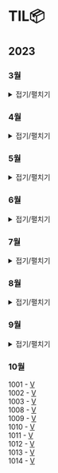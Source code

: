 # TIL📦

## 2023
### 3월
<details>
<summary>접기/펼치기</summary>
0323 - <a href = "./03/0323/0323.md">V</a><br>
0324 - <a href = "./03/0324/0324.md">V</a><br>
추상클래스, 인터페이스, 자바 문법 복습(0330)<br>
0325 - <a href = "./03/0325/0325.md">V</a><br>
0326 - <a href = "./03/0326/0326.md">V</a><br>
C enum 복습(0327), 자료구조 Ch14. 그래프 복습(0327) <br>
0327 - <a href = "./03/0327/0327.md">V</a><br>
mysql 1~10강 정리 후 관련 문제 풀기(0420), 데이터베이스 개념 정규화까지 끝내기(0402)<br>
0328 - <a href = "./03/0328/0328.md">V</a><br>
0329 - <a href = "./03/0329/0329.md">V</a><br>
0330- <a href = "./03/0330/0330.md">V</a><br>
0331 - <a href = "./03/0331/0331.md">V</a><br>

### 3월 정리⌛️
정보처리기사 실기(~UML), 자바 복습, 열혈 자료구조 1회독, mysql 기초, 데이터베이스 개념(~정규화 전까지)<br>
프론트(html/css/javascript)기초 시작, 알고리즘(로버트세지윅) 시작, PS(백준 기초 알고리즘 8문제)<br>
객체지향의 사실과 오해 1회독, UML 기초와 응용(~유스케이스 다이어그램), 블로그 포스팅용 문서화 작업...<br>

### 4월 우선순위🎯
1. 정보처리기사 실기(4/23) 합격
2. PS 하루 한 문제
3. 알고리즘(로버트세지윅) 강의 + 책 1회독
4. 영어 회화 유창할 정도로 연습
5. sql, 데이터베이스 개념  끝내기

</details>

### 4월
<details>
<summary>접기/펼치기</summary>
0401 - <a href="./04/0401/0401.md">V</a><br>
0402 - <a href="./04/0402/0402.md">V</a><br>
0403 - <a href="./04/0403/0403.md">V</a><br>
하루 3 문제 이상 해결하기(0411)<br>
0404 - <a href="./04/0404/0404.md">V</a><br>
0405 - <a href="./04/0405/0405.md">V</a><br>
0406 - <a href="./04/0406/0406.md">V</a><br>
0407 - <a href="./04/0407/0407.md">V</a><br>
0408 - <a href="./04/0408/0408.md">V</a><br>
0409 - <a href="./04/0409/0409.md">V</a><br>
0410 - <a href="./04/0410/0410.md">V</a><br>
0411 - <a href="./04/0411/0411.md">V</a><br>
0412 - <a href="./04/0412/0412.md">V</a><br>
0413 - <a href="./04/0413/0413.md">V</a><br>
0414 - <a href="./04/0414/0414.md">V</a><br>
0415 - <a href="./04/0415/0415.md">V</a><br>
비트 연산 공부하기, 유클리드 호제법, binary\_gcd 복습(0428)<br>
0416 - <a href="./04/0416/0416.md">V</a><br>
정보처리기사 실기 하루종일 공부(0422-23), 자바, 파이썬 복습 정처기 ps(0417)<br>
0417 - <a href="./04/0417/0417.md">V</a><br>
정처기 sql, 데이터베이스 파트 끝내기(0420)<br>
0418 - <a href="./04/0418/0418.md">V</a><br>
0419 - <a href="./04/0419/0419.md">V</a><br>
0420 - <a href="./04/0420_21_22/0420.md">V</a><br>
시나공 정처기 실기 1권 중요파트 위주로 3회독, 실기 2권 11장 응용 SW기초 기술파트 2회독(0422-23)<br>
0421 - <a href="./04/0420_21_22/0420.md">V</a><br>
0422 - <a href="./04/0420_21_22/0420.md">V</a><br>
0423 - <a href="./04/0423/0423.md">V</a><br>
독학사 데이터베이스 교재 개념 끝내기(0424,25,28), 프로그래머스 SQL문제 풀기(0423)<br>
관계대수, 관계해석, 정규화 등 주요 개념 정리하기(0424,25,28)<br>
0424 - <a href="./04/0424/0424.md">V</a><br>
0425 - <a href="./04/0425/0425.md">V</a><br>
객체지향의 사실과 오해 문서화 시작하기(0429), 자료구조 큐, 트리, 우선순위 큐와 힙까지 복습하기(0428)<br> 
순열과 조합 개념 확실히 잡기(0503)<br>
0426 - <a href="./04/0426/0426.md">V</a><br>
0427 - <a href="./04/0427/0427.md">V</a><br>
0428 - <a href="./04/0428/0428.md">V</a><br>
0429 - <a href="./04/0429/0429.md">V</a><br>
0430 - <a href="./04/0430/0430.md">V</a><br>

### 4월 결과🎯
1. ~~정보처리기사 실기(4/23) 합격~~ -> 🎯가채점 결과 합격
2. ~~PS 하루 한 문제~~ -> 🎯백준 41문제, 프로그래머스 SQL 9문제
3. 알고리즘(로버트세지윅) 강의 + 책 1회독 -> ⛹🏻‍♂️Pivot. 자바 중급 활용 + 빈출 알고리즘 PS 수월하게 한 다음 이론 공부하기
4. 영어 회화 유창할 정도로 연습 -> 🚴🏻‍♂️꾸준히. 독학사 영어 80 이상, 토익 950 이상, 토스 레벨8 목표로 지속적으로.
5. ~~sql, 데이터베이스 개념 끝내기~~ -> 🎯정보처리기사 데이터베이스, 독학사 데이터베이스, 유데미 강의 학습, SQL 문제풀이

### 4월 정리⌛️
정보처리기사 실기 학습 및 취득<br>
데이터베이스 개념 학습 및 SQL 활용, 자료구조 복습<br> 
PS(50문제) - 구현, 수학(유클리드 호제법, 에라토스테네스의 체, 비트 연산, 스테인 알고리즘, 부분합), 투 포인터<br> 
다이나믹 프로그래밍 개념 학습<br>

### 4월 독서📖
(객체 지향 설계와 분석을 위한) UML 기초와 응용 - 한정수, 김귀정<br>
(스프링 입문을 위한) 자바 객체 지향의 원리와 이해 - 김종민<br> 
린치핀 : 누구도 대체할 수 없는 존재 - 세스 고딘<br> 
1만 시간의 재발견 : 노력은 왜 우리를 배신하는가 - 안데르스 에릭슨, 로버트 풀<br> 
소프트웨어 장인 : 프로페셔널리즘/실용주의/자부심 - 산드로 만쿠소<br>
포지셔닝 : 인류 불변의 마케팅 클래식 - 잭 트라우스, 앨 리스<br>

### 5월 우선순위🎯
1.	자바 실력 키우기 (모던 자바 인 액션, 오브젝트, 좋은 코드 나쁜 코드)
2.	디버깅, TDD 과정 익히기(디버거 사용법, 블랙박스 테스트, TDD 학습)
3.	통합컴퓨터 시스템(독학사, 컴퓨터 구조 및 설계, 운영체제, 전자계산기 조직 응용 기사)
4.	통합 프로그래밍(독학사), PS 꾸준히, C++만 별도로 학습
5.	SQLD 공부(데이터베이스 복습, 6월 초 시험 목표)
6.	영어(영단기 신토익 RC 20일 문법) + LC Part2 집중 연습
7.	C로 기초 알고리즘 학습(자료구조 복습, 다이나믹 프로그래밍, 브루트포스, DFS, BFS)
8.	Rosen의 이산수학(1. 논리와 증명, 2. 집합, 함수, 수열, 수열의 합, 행렬 3. 알고리즘)

</details>

### 5월
<details>
<summary>접기/펼치기</summary>
0501 - <a href="./05/0501/0501.md">V</a><br>
0502 - <a href="./05/0502/0502.md">V</a><br>
자바 스레드, 병렬처리 개념 공부하기(0504, -ing), 지네릭스 활용 복습하기(0503), 시간관리(0503)<br>
0503 - <a href="./05/0503/0503.md">V</a><br>
자바 스크립트 공부하기(0504, 0506, 0507, 0508, 0509, 0510, 0511, 0512, 0513, 0514, 0515, 0516, 0517, 0518, 0519, 0520, 0521, 0522, 0523)<br>
0504 - <a href="./05/0504/0504.md">V</a><br>
스레드 공부 이후 운영체제 병렬처리, 컴퓨터 구조 및 설계 관련 내용 학습()<br>
0505 - <a href="./05/0505/0505.md">V</a><br>
0506 - <a href="./05/0506/0506.md">V</a><br>
0507 - <a href="./05/0507/0507.md">V</a><br>
자바스크립트 프로젝트에 쓰인 html/css/javascript 공부(0508, 0509, 0510, 0511, 0512, 0513, 0514, 0515, 0516, 0517, 0518, 0519, 0520, 0521, 0522, 0523)<br>
0508 - <a href="./05/0508/0508.md">V</a><br>
0509 - <a href="./05/0509/0509.md">V</a><br>
0510 - <a href="./05/0510/0510.md">V</a><br>
0511 - <a href="./05/0511/0511.md">V</a><br>
0512 - <a href="./05/0512/0512.md">V</a><br>
0513 - <a href="./05/0513/0513.md">V</a><br>
0514 - <a href="./05/0514/0514.md">V</a><br>
0515 - <a href="./05/0515/0515.md">V</a><br>
0516 - <a href="./05/0516/0516.md">V</a><br>
0517 - <a href="./05/0517/0517.md">V</a><br>
0518 - <a href="./05/0518/0518.md">V</a><br>
HTML FORM 기능으로 데이터 송수신 시 암호화 적용하기()<br>
0519 - <a href="./05/0519/0519.md">V</a><br>
0520 - <a href="./05/0520/0520.md">V</a><br>
0521 - <a href="./05/0521/0521.md">V</a><br>
0522 - <a href="./05/0522/0522.md">V</a><br>
자바스크립트 프로젝트 복습하면서 리팩토링 하기()<br>
0523 - <a href="./05/0523/0523.md">V</a><br>
0524 - <a href="./05/0524/0524.md">V</a><br>
0525 - <a href="./05/0525/0525.md">V</a><br>
0526 - <a href="./05/0526/0526.md">V</a><br>
~~김영한 스프링 기초 복습하면서 정리하기(0605), 네트워크 기초 복습하면서 정리하기(0630)~~<br>
정리 내용이 강의 자료와 별 다를 바 없다. 강의 자료에도 핵심만 나와 있으니 강의 자료로 복습한다.   
0527 - <a href="./05/0527/0527.md">V</a><br>
0528 - <a href="./05/0528/0528.md">V</a><br>
0529 - <a href="./05/0529/0529.md">V</a><br>
0530 - <a href="./05/0530/0530.md">V</a><br>
0531 - <a href="./05/0531/0531.md">V</a><br>

### 5월 결과🎯
1.	자바 실력 키우기 (모던 자바 인 액션, 오브젝트, 좋은 코드 나쁜 코드) -> Pivot. 모던 자바 인 액션 필요한 부분까지 정리, 스프링 학습으로 전환  
2.	디버깅, TDD 과정 익히기(디버거 사용법, 블랙박스 테스트, TDD 학습) -> VSCode 디버거 사용
3.	통합컴퓨터 시스템(독학사, 컴퓨터 구조 및 설계, 운영체제, 전자계산기 조직 응용 기사) -> x
4.	통합 프로그래밍(독학사), PS 꾸준히, C++만 별도로 학습 -> x
5.	SQLD 공부(데이터베이스 복습, 6월 초 시험 목표) -> DB 학습
6.	영어(영단기 신토익 RC 20일 문법) + LC Part2 집중 연습 -> x
7.	C로 기초 알고리즘 학습(자료구조 복습, 다이나믹 프로그래밍, 브루트포스, DFS, BFS) -> x
8.	Rosen의 이산수학(1. 논리와 증명, 2. 집합, 함수, 수열, 수열의 합, 행렬 3. 알고리즘) -> x

### 5월 정리⌛️
목표 관리 실패  
5월은 목표가 너무 많아 선택과 집중에 실패했다.  
자바+ CS지식+ 클린 코드 관련 지식이 충분히 갖춰져야 프레임워크를 학습할 수 있다고 착각해 많이 돌아왔다.  
클린코드와 디자인 패턴, OOP에 대한 지식이 완벽히 갖춰져야만 스프링을 학습할 수 있다고 생각했는데 오판이었다.  
관련 학습을 하면 할수록 프레임워크를 활용하거나 관련 지식이 전제된 코드가 등장해 이럴 바에는 프레임워크를 학습하고 디자인 패턴과 관련된 공부를 하는 게 낫겠다는 생각이 들었다.
디자인 패턴과 OOP, 리팩토링 등 관련 예시가 모두 비즈니스 로직이 섞인 애플리케이션 코드였는데 프레임워크를 익힌 상태에서 공부했더라면 이해하고 정리하기에 더 효율적이었을 것 같아 아쉬웠다.  
  
VSCode와 IntelliJ 개발환경에 빔 플러그인으로 개발환경 변경.    
이제까지 고집했던 Neovim + Plugin + Iterm2 개발환경도 내려뒀다. PS를 하고 간단한 패키지를 구성하는 건 불편함보다 재미가 컸지만 본격적으로 스프링을 학습하고 클론 코딩 하려다 보니 빌드를 위해 이것저것 설정하는 게 실제 학습 시간보다 길어지는 것 같았다. Vim 덕분에 CoC의 존재도, IDE가 전반적으로 어떻게 구성되는지 어렴풋이나마 알게 됐으니 그걸로 충분했다🥲
  
결과적으로 CS지식 + 자바 심화 학습을 하려고 했던 목표가 프론트엔드 학습(HTML/CSS/JAVASCRIPT 프로젝트 클론코딩 + 토이 프로젝트)과  
스프링 학습으로 변경되는 한 달이었다.  
7/2일, 5월을 돌아보는 현재 시점에서는 잘한 결정이었다고 생각한다.  

### 6월 우선순위🎯
1. 스프링 학습
2. SQLD 합격

</details>

### 6월
<details>
<summary>접기/펼치기</summary>
0601 - <a href="./06/0601/0601.md">V</a><br>
0602 - <a href="./06/0602/0602.md">V</a><br>
0603 - <a href="./06/0603/0603.md">V</a><br>
0604 - <a href="./06/0604/0604.md">V</a><br>
스프링 MVC2 타임리프 활용 이전까지 DI, MVC1 전체 복습, 타임리프 문법 외우기(V-0605,0606)<br>
0605 - <a href="./06/0605/0605.md">V</a><br>
스프링 MVC 서블릿, JSP, 타임리프, 기능 전반 지속적으로 복습(0606)<br>
0606 - <a href="./06/0606/0606.md">V</a><br>
0607 - <a href="./06/0607/0607.md">V</a><br>
0609 - <a href="./06/0609/0609.md">V</a><br>
0610 - <a href="./06/0610/0610.md">V</a><br>
0611 - <a href="./06/0611/0611.md">V</a><br>
0612 - <a href="./06/0612/0612.md">V</a><br>
0613 - <a href="./06/0613/0613.md">V</a><br>
0614 - <a href="./06/0614/0614.md">V</a><br>
0615 - <a href="./06/0615/0615.md">V</a><br>
0616 - <a href="./06/0616/0616.md">V</a><br>
0621 - <a href="./06/0621/0621.md">V</a><br>
0622 - <a href="./06/0622/0622.md">V</a><br>
0623 - <a href="./06/0623/0623.md">V</a><br>
0624 - <a href="./06/0624.0624.md">V</a><br>
0625 - <a href="./06/0625/0625.md">V</a><br>
0626 - <a href="./06/0626/0626.md">V</a><br>
0627 - <a href="./06/0627/0627.md">V</a><br>
0628 - <a href="./06/0628/0628.md">V</a><br>
0629 - <a href="./06/0629/0629.md">V</a><br>
0630 - <a href="./06/0630/0630.md">V</a><br>

## 6월 결과🎯
스프링 학습 -> Spring MVC(1,2), Spring DB(1,2), JPA 프로젝트 클론코딩, JPA 개념, 네트워크 기초 인프라 학습  
SQLD 합격 -> 6/30 확인 결과 합격예정  
  
## 6월 정리⌛️
스프링 강의(인프런 - 김영한)<br>
올해 들어 가장 많은 강의를 들은 한 달. 백엔드 프레임워크가 HTTP 프로토콜을 파싱해 클라이언트의 요구를 처리하고 필요하다면 DB와 연계해 관련 로직을 수행한다는 것을 배웠다. 김영한 강사님의 강의는 훌륭했지만 한 달 내에 윤곽을 잡아야 한다는 생각에 빠르게 배워 넓고 얕게 공부한 것 같다. 7월은 직접 프로젝트를 진행하며 배운 내용을 숙달해가는 한 달이 될 것이다.   
   
그리고 6/30일 준비해왔던 SQLD가 합격예정이라는 것을 확인했다. 정보처리기사도 합격해 자격증을 받았다.<br>
지난 해부터 준비했던 일들이 계획대로 진행돼 다행이다. 몇 번 실패와 변화도 있었지만 큰 틀에서는 변하지 않았다. 오히려 항상 더 개선되어 왔다. 꾸준히 해 남은 목표들도 이뤄내자.  

## 7월 목표🎯
1. 스프링 프로젝트 진행(스프링 실습2, QueryDSL, 스프링 부트, 스프링 고급 강의 듣기) - 50% 이상 완료하기  
2. PS(문제해결을 생활화하기)  
3. 전자계산기 조직응용기사 필기 합격  

</details>

### 7월
<details>
<summary>접기/펼치기</summary>

0701 - <a href="./07/0701/0701.md">V</a><br>
0702 - <a href="./07/0702/0702.md">V</a><br>
0703 - <a href="./07/0703/0703.md">V</a><br>
0704 - <a href="./07/0704/0704.md">V</a><br>
0705 - <a href="./07/0705/0705.md">V</a><br>
0706 - <a href="./07/0706/0706.md">V</a><br>
0707 - <a href="./07/0707/0707.md">V</a><br>
0708 - <a href="./07/0708/0708.md">V</a><br>
0709 - <a href="./07/0709/0709.md">V</a><br>
0711 - <a href="./07/0711/0711.md">V</a><br>

## 0711 전자계산기조직응용기사 필기 응시, 7월 목표 수정
가채점 결과 합격은 했지만 공부가 부족했다. 응시율이 낮은 시험인데 반해 합격률은 높은 편이어서 쉽게 생각했다. 정보처리기사와 네트워크나 
c언어 등 범위가 겹치는 부분이 있기 때문에 수월할 거라 생각했는데 비전공자 입장에서는 정보처리기사보다 외우고 이해해야 할 게 많은 시험이었다. 
시험이 몇 일 남지 않은 상태에서 벼락치기해서 개념을 다 가져갈 수 없는 시험이다. 진법변환을 활용한 간단한 계산 문제, 논리회로, 
스케줄링 알고리즘, 마이크로 프로그래밍 등에 익숙한 전공자라면 쉽게 합격할 수 있을 것이다. 나는 앞의 것들에 그다지 익숙하지 않았다🫥
  
하는 수 없이 기출 5 회분을 풀어서 양치기 + 운으로 시험을 봤다. 다행히 모의로 풀었던 것보다 문제가 쉽게 나와 합격할 수 있었다. 기분은 좋았지만 실력보다는 운으로 한 번 넘긴 거라는 생각이 든다. 
전자계산기조직응용기사는 하드웨어를 공부하기에는 정말 좋은 시험이다. 필기는 전반적으로 문제의 난이도가 낮고 문제은행식이기 때문에 합격률은 높은 편이지만 배워야할 개념 자체는 정보처리기사보다 깊다. 그래서 조금만 꼬아서 내도 엄청나게 어려워질 시험이다. 
가장 최근의 실기 합격률은 1%대였는데 공교롭게도 2026년에 전자계산기조직응용기사와 전자계산기기사 컴퓨터시스템기사로 통합된다는 발표를 하고난 뒤의 첫 실기 시험이었다. 
전자계산기조직응용기사와 전자계산기기사가 컴퓨터시스템기사로 통합될 경우를 가정하고 실기 시험을 테스트해본 게 아닐까 싶다. 
정보처리기사도 개정 후 난이도가 갑작스럽게 상승했는데 2026년에 컴퓨터시스템기사도 비슷하게 가지 않을까 싶다. 
비전공자이고 하드웨어에 대한 지식이 부족하다면 미리 따놓는 편이 좋을 것 같다. 
  
필기를 공부하면서 전자계산기조직응용기사의 하드웨어 개념들을 어설픈 수준이 아니라 제대로 알고 싶어졌다. 
컴공 독학사 4단계 시험과 겹치는 부분이 많기도 하고 해서 운이 좋아 필기에 합격한다면 10월 말까지는 CS개념 학습에 집중하겠다고 다짐했는데 
이렇게 됐으니 전조기 실기와 독학사에 집중하려고 한다. 
  
10월 전후로 지원하고 싶었던 우테코와 전자계산기조직응용기사 실기, 독학사 학위 시험이 몰려 있어 고민이 많았다. 
우테코를 목표로 포트폴리오와 PS도 준비하고자 했는데 스프링/JS를 공부하고 포트폴리오를 구상해보다가, 이 시험을 준비하게 되며 
짧은 시간에 모든 걸 다 하는 게 현실적으로 어려울 것 같다는 생각이 들었다.  

포폴과 PS는 10월 이후에도 언제든지 준비할 수 있지만 독학사 시험은 일 년에 한 번 뿐이니 독학사를 준비하는 게 맞다는 게 결론이다. 
여유가 된다면 포폴과 PS도 신경 쓰겠지만 어디까지나 CS 개념 학습을 끝내놓고 하려고 한다. 
대신 그렇게 하기로 마음먹었으니 합격률이 얼마가 되든 시험은 반드시 합격한다. 
  
7월 수정 목표🎯
1. 전자계산기 조직응용기사 필기 합격(V) -> 논리회로, 컴퓨터 구조, 운영체제 학습  
2. PS -> 독학사 알고리즘 범위에 맞춰 PS
3. 스프링 프로젝트 진행 -> 인프런 스프링 로드맵 마치기

0712 - <a href="./07/0712/0712.md">V</a><br>
0715 - <a href="./07/0715/0715.md">V</a><br>
0716 - <a href="./07/0716/0716.md">V</a><br>
0717 - <a href="./07/0717/0717.md">V</a><br>
0718 - <a href="./07/0718/0718.md">V</a><br>
0720 - <a href="./07/0720/0720.md">V</a><br>
0722 - <a href="./07/0722/0722.md">V</a><br>
0723 - <a href="./07/0723/0723.md">V</a><br>
0724 - <a href="./07/0724/0724.md">V</a><br>
0725 - <a href="./07/0725/0725.md">V</a><br>
0726 - <a href="./07/0726/0726.md">V</a><br>
0727 - <a href="./07/0727/0727.md">V</a><br>
0728 - <a href="./07/0728/0728.md">V</a><br>
0729 - <a href="./07/0729/0729.md">V</a><br>
0731 - <a href="./07/0731/0731.md">V</a><br>

## ⌛️7월 결과
1. 논리회로, 컴퓨터 구조, 운영체제 학습(V)  
2. 독학사 알고리즘 범위에 맞춰 PS(X)  
3. 인프런 스프링 로드맵 마치기(V) -> 심화는 프로젝트 진행하면서 학습하기


</details>

### 8월

<details>
<summary>접기/펼치기</summary>
0801 - <a href="./08/0801/0801.md">V</a><br>
0802 - <a href="./08/0802/0802.md">V</a><br>
0804 - <a href="./08/0804/0804.md">V</a><br>
0806 - <a href="./08/0806/0806.md">V</a><br>
0807 - <a href="./08/0807/0807.md">V</a><br>
0808 - <a href="./08/0808/0808.md">V</a><br>
0809 - <a href="./08/0809/0809.md">V</a><br>
0810 - <a href="./08/0810/0810.md">V</a><br>
0811 - <a href="./08/0811/0811.md">V</a><br>
0812 - <a href="./08/0812/0812.md">V</a><br>
0814 - <a href="./08/0814/0814.md">V</a><br>
0815 - <a href="./08/0815/0815.md">V</a><br>
0816 - <a href="./08/0816/0816.md">V</a><br>
0817 - <a href="./08/0817/0817.md">V</a><br>
0818 - <a href="./08/0818/0818.md">V</a><br>
0819 - <a href="./08/0819/0819.md">V</a><br>
0820 - <a href="./08/0820/0820.md">V</a><br>
0821 - <a href="./08/0821/0821.md">V</a><br>
0822 - <a href="./08/0822/0822.md">V</a><br>
0823 - <a href="./08/0823/0823.md">V</a><br>
0824 - <a href="./08/0824/0824.md">V</a><br>
0825 - <a href="./08/0825/0825.md">V</a><br>
0826 - <a href="./08/0826/0826.md">V</a><br>
0827 - <a href="./08/0827/0827.md">V</a><br>
0828 - <a href="./08/0828/0828.md">V</a><br>
0831 - <a href="./08/0831/0831.md">V</a><br>

## ⌛️8월 결과
7월에 8월 목표를 미리 정해두지 않고 그동안 해왔던 대로 꾸준히 진행했다.   
운영체제 단권화 완료, 정보보안기사 단권화 진행, 리눅스 학습  
</details>

### 9월

<details>
<summary>접기/펼치기</summary>
0901 - <a href="./09/0901/0901.md">V</a><br>
0902 - <a href="./09/0902/0902.md">V</a><br>
0903 - <a href="./09/0903/0903.md">V</a><br>
0904 - <a href="./09/0904/0904.md">V</a><br>
0905 - <a href="./09/0905/0905.md">V</a><br>
0906 - <a href="./09/0906/0906.md">V</a><br>
0907 - <a href="./09/0907/0907.md">V</a><br>
0908 - <a href="./09/0908/0908.md">V</a><br>
0909 - <a href="./09/0909/0909.md">V</a><br>
## 리눅스 마스터 필기 가채점 결과 불합격 예상(9/9)  
가채점 결과 한 두 문제 차이로 합격하거나 불합격할 것 같다.  
  
전자계산기조직응용기사 필기를 문제 풀이로 준비해 합격했던 게 마음에 들지 않아 리눅스 마스터는 정성적으로 공부하기로 마음먹었었다.   
리눅스 입문서로 많이 찾는 '이것이 리눅스 서버다'로 시작해 실습 위주로 진행했다.  
교재에서는 윈도우에 vmware 체험판을 깔고 x86 위에서 Rocky Linux9을 구동했는데 나는 ARM64 칩셋인 M1맥북을 사용 중이었다. 때문에 대부분의 패키지가 지원되지 않는 한계가 있었다.  
일일이 모든 패키지를 ARM64에 맞게 수정된 버전으로 받고, 설정을 변경하려니 배보다 배꼽이 커져 실습을 중단하고 훑어보는 것으로 '이것이 리눅스다' 학습을 끝냈다.  
리눅스 마스터 교재도 비슷한 방법으로 학습했다. 유튜브에서 무료 강의를 들었으나 특별한 내용은 없었고 책의 내용을 한 번 읽어주는 것에 가까웠다.  
우선 개괄을 하고 여러 번 회독하는 게 정성적인 공부라고 생각했는데 막상 개괄을 끝내니 시험이 코앞이었다😆  
금방 휘발될 지식이라고 인식하면서도 일단 개괄을 하고 회독하면 다 기억나겠지, 이 정도 쯤이야, 라고 스스로를 과신했다.  
시험 이틀 전부터 본격적인 문제풀이에 들어갔는데 너무 늦었다. 물어보는 내용의 범위가 상당히 넓고 자세해서 (커맨드 옵션의 대소문자와 .conf 파일 내 설정의 '\.' 유무까지 정확히 구분했다.) 단기간에 몰아치기 보다 몇 일에 걸쳐서 자주 여러 번 보는 게 유리할 것 같았다. 그러나 남은 시간은 이틀 뿐이었다.
  
시험 전에 6회차 정도 문제를 풀어보고 갔는데 이번 회차에 유독 함정 문제가 많았던 것 같다.   
신유형의 문제이거나 이전 문제들을 변형한 문제들이 많아 얕게 외운 정보를 활용해 풀 수 없었다.
많이 찍었다😇  
   
시험을 마치고 집에 오면서 문제 풀이 위주로 학습을 했던 게 나쁜 게 아니었다는  생각이 들었다.  
전자계산기조직응용기사 필기를 준비하며 잘못했던 것은 문제 풀이 위주로 시험을 준비했던 게 아니라 문제를 충분히 더 많이 풀어보지 못한 것이었다.  
충분히 많은 문제를, 깊이가 생길 때까지 해결하는 방식이 훨씬 나은 방식이다.  
다회독과 선형적인 학습도 나쁜 방식은 아니다.  
하지만 집중도가 낮은 상태에서 정보를 흘려보내는 방식은 나쁘다.   
곧 휘발할 지식들을 무의식이 알아서 어딘가에 정리해주기 바라며, 학습 중이라고 착각하기도 쉽다.  
   
남은 시험, 과제, 프로젝트는 리눅스 마스터보다 중요도가 훨씬 크니 모두 문제 해결 방식으로 접근하려고 한다.  
좋은 문제를 충분히 많이, 깊이가 생길 때까지 풀어보는 방식으로 접근한다.  
문제 해결이 목적이지 갈피없이 쌓였다가 휘발될 지식을 주워 모으는 건 의미없다.   
문제를 해결하기 위해서는 문제를 해결해야 한다. 그 외의 것은 모두 부수적이다.   

## 🎯9월 목표  
1. 문제 해결로 학습하기  

0910 - <a href="./09/0910/0910.md">V</a><br>
0911 - <a href="./09/0911/0911.md">V</a><br>
0912 - <a href="./09/0912/0912.md">V</a><br>
0913 - <a href="./09/0913/0913.md">V</a><br>
0914 - <a href="./09/0914/0914.md">V</a><br>
0915 - <a href="./09/0915/0915.md">V</a><br>
0916 - <a href="./09/0916/0916.md">V</a><br>
0917 - <a href="./09/0917/0917.md">V</a><br>
0918 - <a href="./09/0918/0918.md">V</a><br>
0919 - <a href="./09/0919/0919.md">V</a><br>
0920 - <a href="./09/0920/0920.md">V</a><br>

## 10\/7 정보보안기사 필기, 전자계산기조직응용기사 실기 대비 단기 계획(9\/21 \~ 9\/30)  
0921 - 보안(1~3단원 복습, 해당 단원 문제풀이)  
0922 - 시스템(불대수, 카르노맵 복습, 조합 논리회로 학습 후 문제풀이)  
0923 - 보안(시스템 보안 복습, 문제풀이)  
0924 - 시스템(플립플롭, 운영체제 복습, 문제풀이)  
0925 - 보안(네트워크 보안, 정보보호 거버넌스와 관리 체계 수립, 문제풀이)  
0926 - 시스템(동기 순서회로, 운영체제, 문제풀이)  
0927 - 보안(네트워크 보안, 정보보호 위험 관리, 문제풀이)   
0928 - 시스템(카운터, 레지스터 학습, 운영체제, 문제풀이)  
0929 - 보안(애플리케이션 보안, BCP\/DRP, 문제풀이)  
0930 - 시스템(컴퓨터 구조, 운영체제 복습, 문제풀이)  

0921 - <a href="./09/0921/0921.md">V</a><br>
0922 - <a href="./09/0922/0922.md">V</a><br>
0923 - <a href="./09/0923/0923.md">V</a><br>
0924 - <a href="./09/0924/0924.md">V</a><br>
0925 - <a href="./09/0925/0925.md">V</a><br>
0926 - <a href="./09/0926/0926.md">V</a><br>
0927 - <a href="./09/0927/0927.md">V</a><br>
0928 - <a href="./09/0928/0928.md">V</a><br>
0929 - <a href="./09/0929/0929.md">V</a><br>
0930 - <a href="./09/0930/0930.md">V</a><br>

## ⌛️9월 결과
1. 문제 해결로 학습하기(V)  
</details>

### 10월

1001 - <a href="./10/1001/1001.md">V</a><br>
1002 - <a href="./10/1002/1002.md">V</a><br>
1003 - <a href="./10/1003/1003.md">V</a><br>
1008 - <a href="./10/1008/1008.md">V</a><br>
1009 - <a href="./10/1009/1009.md">V</a><br>
1010 - <a href="./10/1010/1010.md">V</a><br>
1011 - <a href="./10/1011/1011.md">V</a><br>
1012 - <a href="./10/1012/1012.md">V</a><br>
1013 - <a href="./10/1013/1013.md">V</a><br>
1014 - <a href="./10/1014/1014.md">V</a><br>
